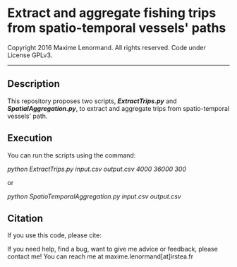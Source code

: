 Extract and aggregate fishing trips from spatio-temporal vessels' paths
========================================================================

 Copyright 2016 Maxime Lenormand. All rights reserved. Code under License GPLv3.
______________________________________________________________________________________

## Description

This repository proposes two scripts, ***ExtractTrips.py*** and ***SpatialAggregation.py***, to extract and aggregate trips from spatio-temporal vessels' path.

## Execution

You can run the scripts using the command:

*python ExtractTrips.py input.csv output.csv 4000 36000 300*

or

*python SpatioTemporalAggregation.py input.csv output.csv*

## Citation

If you use this code, please cite:



If you need help, find a bug, want to give me advice or feedback, please contact me!
You can reach me at maxime.lenormand[at]irstea.fr


